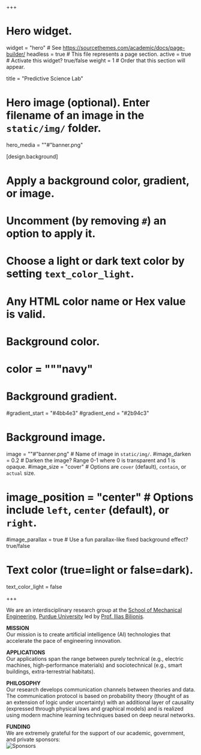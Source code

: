 +++
# Hero widget.
widget = "hero"  # See https://sourcethemes.com/academic/docs/page-builder/
headless = true  # This file represents a page section.
active = true  # Activate this widget? true/false
weight = 1  # Order that this section will appear.

title = "Predictive Science Lab"

# Hero image (optional). Enter filename of an image in the `static/img/` folder.
hero_media = ""#"banner.png"

[design.background]
  # Apply a background color, gradient, or image.
  #   Uncomment (by removing `#`) an option to apply it.
  #   Choose a light or dark text color by setting `text_color_light`.
  #   Any HTML color name or Hex value is valid.

  # Background color.
  # color = """navy"

  # Background gradient.
  #gradient_start = "#4bb4e3"
  #gradient_end = "#2b94c3"

  # Background image.
  image = ""#"banner.png"  # Name of image in `static/img/`.
  #image_darken = 0.2  # Darken the image? Range 0-1 where 0 is transparent and 1 is opaque.
  #image_size = "cover"  #  Options are `cover` (default), `contain`, or `actual` size.
  # image_position = "center"  # Options include `left`, `center` (default), or `right`.
  #image_parallax = true  # Use a fun parallax-like fixed background effect? true/false

  # Text color (true=light or false=dark).
  text_color_light = false

+++

We are an interdisciplinary research group at the [School of Mechanical Engineering](http://www.purdue.edu/me),
[Purdue University](http://www.purdue.edu) led by [Prof. Ilias Bilionis](/authors/ebilionis).

**MISSION**<br>
Our mission is to create artificial intelligence (AI) technologies that accelerate the pace of engineering innovation.

**APPLICATIONS**<br>
Our applications span the range between purely technical (e.g., electric machines, high-performance materials) and sociotechnical (e.g., smart buildings, extra-terrestrial habitats).

**PHILOSOPHY**<br>
Our research develops communication channels between theories and data. The communication protocol is based on probability theory (thought of as an extension of logic under uncertainty) with an additional layer of causality (expressed through physical laws and graphical models) and is realized using modern machine learning techniques based on deep neural networks.

**FUNDING**<br>
We are extremely grateful for the support of our academic, government, and private sponsors:<br>
![Sponsors](/img/sponsors.png)
